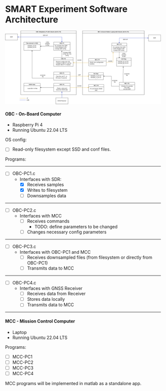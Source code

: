 # SMART Experiment Software Architecture

![Alt Text](./Images/SW_arch.drawio.png)

#### OBC - On-Board Computer

- Raspberry Pi 4
- Running Ubuntu 22.04 LTS

OS config:
- [ ] Read-only filesystem except SSD and conf files.

Programs:

---
- [ ] OBC-PC1.c
    - Interfaces with SDR:
        - [x] Receives samples
        - [x] Writes to filesystem
        - [ ] Downsamples data
---
- [ ] OBC-PC2.c
    - Interfaces with MCC
        - [ ] Receives commands
            - TODO: define parameters to be changed
        - [ ] Changes necessary config parameters
---
- [ ] OBC-PC3.c
    - Interfaces with OBC-PC1 and MCC
        - [ ] Receives downsampled files (from filesystem or directly from OBC-PC1)
        - [ ] Transmits data to MCC
---
- [ ] OBC-PC4.c
    - Interfaces with GNSS Receiver
        - [ ] Receives data from Receiver 
        - [ ] Stores data locally
        - [ ] Transmits data to MCC
---

#### MCC - Mission Control Computer

- Laptop 
- Running Ubuntu 22.04 LTS

Programs:
- [ ] MCC-PC1
- [ ] MCC-PC2
- [ ] MCC-PC3
- [ ] MCC-PC4

MCC programs will be implemented in matlab as a standalone app. 
